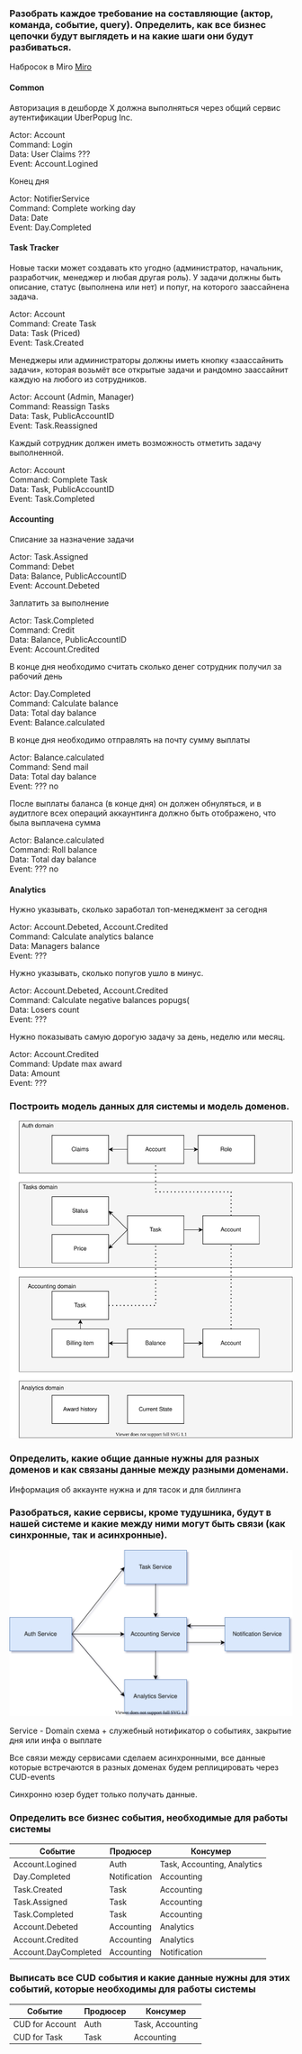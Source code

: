 ### Разобрать каждое требование на составляющие (актор, команда, событие, query). Определить, как все бизнес цепочки будут выглядеть и на какие шаги они будут разбиваться.

Набросок в Miro
[Miro](https://miro.com/app/board/o9J_lmy13sg=/)

#### Common

Авторизация в дешборде X должна выполняться через общий сервис аутентификации UberPopug Inc.

Actor: Account\
Command: Login\
Data: User Claims ???\
Event: Account.Logined

Конец дня

Actor: NotifierService\
Command: Complete working day\
Data: Date\
Event: Day.Completed

#### Task Tracker

Новые таски может создавать кто угодно (администратор, начальник, разработчик, менеджер и любая другая роль). 
У задачи должны быть описание, статус (выполнена или нет) и попуг, на которого заассайнена задача.

Actor: Account\
Command: Create Task\
Data: Task (Priced)\
Event: Task.Created

Менеджеры или администраторы должны иметь кнопку «заассайнить задачи», 
которая возьмёт все открытые задачи и рандомно заассайнит каждую на любого из сотрудников. 

Actor: Account (Admin, Manager)\
Command: Reassign Tasks\
Data: Task, PublicAccountID\
Event: Task.Reassigned

Каждый сотрудник должен иметь возможность отметить задачу выполненной.

Actor: Account\
Command: Complete Task\
Data: Task, PublicAccountID\
Event: Task.Completed

#### Accounting

Списание за назначение задачи

Actor: Task.Assigned\
Command: Debet\
Data: Balance, PublicAccountID\
Event: Account.Debeted

Заплатить за выполнение

Actor: Task.Completed\
Command: Credit\
Data: Balance, PublicAccountID\
Event: Account.Credited

В конце дня необходимо считать сколько денег сотрудник получил за рабочий день
    
Actor: Day.Completed\
Command: Calculate balance\
Data: Total day balance\
Event: Balance.calculated

В конце дня необходимо отправлять на почту сумму выплаты

Actor: Balance.calculated\
Command: Send mail\
Data: Total day balance\
Event: ??? no

После выплаты баланса (в конце дня) он должен обнуляться, и в аудитлоге всех операций аккаунтинга должно быть отображено, что была выплачена сумма

Actor: Balance.calculated\
Command: Roll balance\
Data: Total day balance\
Event: ??? no

#### Analytics

Нужно указывать, сколько заработал топ-менеджмент за сегодня

Actor: Account.Debeted, Account.Credited\
Command: Calculate analytics balance\
Data: Managers balance\
Event: ???

Нужно указывать, сколько попугов ушло в минус.

Actor: Account.Debeted, Account.Credited\
Command: Calculate negative balances popugs(\
Data: Losers count\
Event: ???

Нужно показывать самую дорогую задачу за день, неделю или месяц.

Actor: Account.Credited\
Command: Update max award\
Data: Amount\
Event: ???

### Построить модель данных для системы и модель доменов.

![Data Model](https://github.com/hotdroider/aTES/blob/main/aTES%20data.drawio.svg)

### Определить, какие общие данные нужны для разных доменов и как связаны данные между разными доменами.

Информация об аккаунте нужна и для тасок и для биллинга

### Разобраться, какие сервисы, кроме тудушника, будут в нашей системе и какие между ними могут быть связи (как синхронные, так и асинхронные).

![Services](https://github.com/hotdroider/aTES/blob/main/aTES%20services.drawio.svg)

Service - Domain схема + служебный нотификатор о событиях, закрытие дня или инфа о выплате

Все связи между сервисами сделаем асинхронными, 
все данные которые встречаются в разных доменах будем реплицировать через CUD-events

Синхронно юзер будет только получать данные.

### Определить все бизнес события, необходимые для работы системы

Событие | Продюсер | Консумер
------------ | ------------- | -----------
Account.Logined | Auth | Task, Accounting, Analytics
Day.Completed | Notification |  Accounting
Task.Created | Task | Accounting
Task.Assigned | Task | Accounting
Task.Completed | Task | Accounting
Account.Debeted | Accounting | Analytics
Account.Credited | Accounting | Analytics
Account.DayCompleted | Accounting | Notification


### Выписать все CUD события и какие данные нужны для этих событий, которые необходимы для работы системы

Событие | Продюсер | Консумер
------------ | ------------- | -----------
CUD for Account | Auth | Task, Accounting
CUD for Task | Task |  Accounting
